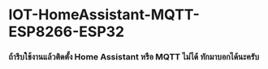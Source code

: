 # IOT-HomeAssistant-MQTT-ESP8266-ESP32


### ถ้ารีบใช้งานแล้วติดตั้ง Home Assistant หรือ MQTT ไม่ได้ ทักมาบอกได้นะครับ


